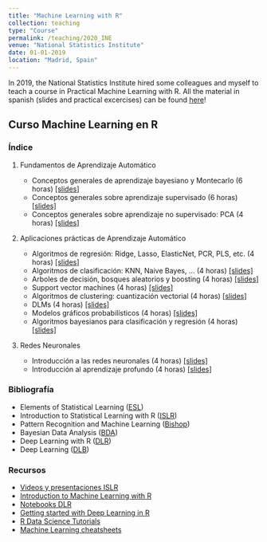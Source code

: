```yaml
---
title: "Machine Learning with R"
collection: teaching
type: "Course"
permalink: /teaching/2020_INE
venue: "National Statistics Institute"
date: 01-01-2019
location: "Madrid, Spain"
---
```


In 2019, the National Statistics Institute hired some colleagues and myself to teach a course in Practical Machine Learning with R.
All the material in spanish (slides and practical excercises) can be found [here](https://github.com/roinaveiro/curso-ml-R)!

## Curso Machine Learning en R

### Índice

 1. Fundamentos de Aprendizaje Automático
    * Conceptos generales de aprendizaje bayesiano y Montecarlo (6 horas) [[slides]](./curso-ml-R/slides/01-bayes.pdf)
    * Conceptos generales sobre aprendizaje supervisado (6 horas) [[slides]](./curso-ml-R/Rmd/02-supervised/02-supervised.html)
    * Conceptos generales sobre aprendizaje no supervisado: PCA (4 horas) [[slides]](./curso-ml-R/Rmd/03-unsupervised/03-unsupervised.html)

 2. Aplicaciones prácticas de Aprendizaje Automático
    * Algoritmos de regresión: Ridge, Lasso, ElasticNet, PCR, PLS, etc. (4 horas) [[slides]](./curso-ml-R/Rmd/04-regression/04-regression.html)
    * Algoritmos de clasificación: KNN, Naive Bayes, ... (4 horas) [[slides]](./curso-ml-R/Rmd/05-classification/05-classification.html)
    * Arboles de decisión, bosques aleatorios y boosting (4 horas) [[slides]](./curso-ml-R/Rmd/06-trees/06-trees.html)
    * Support vector machines (4 horas) [[slides]](./curso-ml-R/Rmd/07-svm/07-svm.html)
    * Algoritmos de clustering: cuantización vectorial (4 horas) [[slides]](./curso-ml-R/Rmd/08-clustering/08-clustering.html)
    * DLMs (4 horas) [[slides]](./slides/09-dlms.pdf)
    * Modelos gráficos probabilísticos (4 horas) [[slides]](./curso-ml-R/Rmd/10-pgms/10-pgms.html)
    * Algoritmos bayesianos para clasificación y regresión (4 horas) [[slides]](./curso-ml-R/Rmd/11-bayes/11-bayes.html)

 3. Redes Neuronales
    * Introducción a las redes neuronales (4 horas) [[slides]](./curso-ml-R/Rmd/12-nn/12-nn.html)
    * Introducción al aprendizaje profundo (4 horas) [[slides]](./curso-ml-R/Rmd/13-deep/13-deep.html)

### Bibliografía

 * Elements of Statistical Learning ([ESL](https://web.stanford.edu/~hastie/ElemStatLearn/))
 * Introduction to Statistical Learning with R ([ISLR](http://www-bcf.usc.edu/~gareth/ISL/))
 * Pattern Recognition and Machine Learning ([Bishop](https://www.microsoft.com/en-us/research/uploads/prod/2006/01/Bishop-Pattern-Recognition-and-Machine-Learning-2006.pdf))
 * Bayesian Data Analysis ([BDA](http://www.stat.columbia.edu/~gelman/book/))
 * Deep Learning with R ([DLR](https://www.manning.com/books/deep-learning-with-r))
 * Deep Learning ([DLB](https://www.deeplearningbook.org/))

### Recursos
  * [Videos y presentaciones ISLR](https://www.r-bloggers.com/in-depth-introduction-to-machine-learning-in-15-hours-of-expert-videos/)
  * [Introduction to Machine Learning with R](https://shirinsplayground.netlify.com/2018/06/intro_to_ml_workshop_heidelberg/)
  * [Notebooks DLR](https://github.com/jjallaire/deep-learning-with-r-notebooks)
  * [Getting started with Deep Learning in R](https://blog.rstudio.com/2018/09/12/getting-started-with-deep-learning-in-r/)
  * [R Data Science Tutorials](https://github.com/ujjwalkarn/DataScienceR)
  * [Machine Learning cheatsheets](https://stanford.edu/~shervine/teaching/cs-229/)